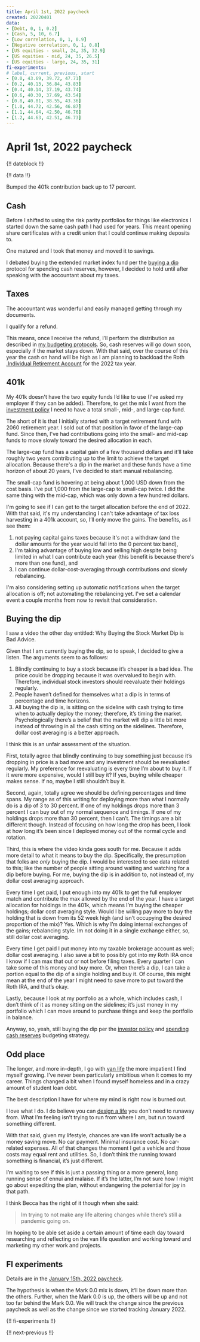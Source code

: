 ```yaml
---
title: April 1st, 2022 paycheck
created: 20220401
data:
- [Debt, 0, 1, 0.2]
- [Cash, 5, 10, 6.7]
- [Low correlation, 0, 1, 0.9]
- [Negative correlation, 0, 1, 0.8]
- [US equities - small, 24, 35, 32.9]
- [US equities - mid, 24, 35, 26.5]
- [US equities - large, 24, 35, 31]
fi-experiments:
# label, current, previous, start
- [0.0, 43.69, 39.72, 47.71]
- [0.2, 40.13, 36.84, 43.83]
- [0.4, 40.14, 37.19, 43.74]
- [0.6, 40.30, 37.69, 43.54]
- [0.8, 40.81, 38.55, 43.36]
- [1.0, 44.72, 42.56, 46.87]
- [1.1, 44.64, 42.50, 46.76]
- [1.2, 44.63, 42.51, 46.73]
---
```


# April 1st, 2022 paycheck

{!! dateblock !!}

{!! data !!}

Bumped the 401k contribution back up to 17 percent.

## Cash

Before I shifted to using the risk parity portfolios for things like electronics I started down the same cash path I had used for years. This meant opening share certificates with a credit union that I could continue making deposits to.

One matured and I took that money and moved it to savings. 

I debated buying the extended market index fund per the [buying a dip](/finances/budgeting/#spending-cash-reserves) protocol for spending cash reserves, however, I decided to hold until after speaking with the accountant about my taxes.

## Taxes

The accountant was wonderful and easily managed getting through my documents. 

I qualify for a refund.

This means, once I receive the refund, I’ll perform the distribution as described in [my budgeting protocols](/finances/budgeting/#transferring-from-the-tax-account). So, cash reserves will go down soon, especially if the market stays down. With that said, over the course of this year the cash on hand will be high as I am planning to backload the Roth [.Individual Retirement Account](IRA) for the 2022 tax year.

## 401k

My 401k doesn't have the two equity funds I’d like to use (I've asked my employer if they can be added). Therefore, to get the mix I want from the [investment policy](/finances/investment-policy/#investments) I need to have a total small-, mid-, and large-cap fund. 

The short of it is that I initially started with a target retirement fund with 2060 retirement year. I sold out of that position in favor of the large-cap fund. Since then, I've had contributions going into the small- and mid-cap funds to move slowly toward the desired allocation in each.

The large-cap fund has a capital gain of a few thousand dollars and it’ll take roughly two years contributing up to the limit to achieve the target allocation. Because there's a dip in the market and these funds have a time horizon of about 20 years, I've decided to start manual rebalancing.

The small-cap fund is hovering at being about 1,000 USD down from the cost basis. I’ve put 1,000 from the large-cap to small-cap twice. I did the same thing with the mid-cap, which was only down a few hundred dollars.

I'm going to see if I can get to the target allocation before the end of 2022. With that said, it's my understanding I can't take advantage of tax loss harvesting in a 401k account, so, I’ll only move the gains. The benefits, as I see them:

1. not paying capital gains taxes because it's not a withdraw (and the dollar amounts for the year would fall into the 0 percent tax band),
2. I'm taking advantage of buying low and selling high despite being limited in what I can contribute each year (this benefit is because there's more than one fund), and
3. I can continue dollar-cost-averaging through contributions *and* slowly rebalancing.

I'm also considering setting up automatic notifications when the target allocation is off; not automating the rebalancing yet. I've set a calendar event a couple months from now to revisit that consideration.

## Buying the dip

I saw a video the other day entitled: Why Buying the Stock Market Dip is Bad Advice.

Given that I am currently buying the dip, so to speak, I decided to give a listen. The arguments seem to as follows:

1. Blindly continuing to buy a stock because it’s cheaper is a bad idea. The price could be dropping because it was overvalued to begin with. Therefore, individual stock investors should reevaluate their holdings regularly.
2. People haven’t defined for themselves what a dip is in terms of percentage and time horizons. 
3. All buying the dip is, is sitting on the sideline with cash trying to time when to actually deploy the money; therefore, it’s timing the market. Psychologically there’s a belief that the market will dip a little bit more instead of throwing in all the cash sitting on the sidelines. Therefore, dollar cost averaging is a better approach.

I think this is an unfair assessment of the situation.

First, totally agree that blindly continuing to buy something just because it’s dropping in price is a bad move and any investment should be reevaluated regularly. My preference for reevaluating is every time I’m about to buy it. If it were more expensive, would I still buy it? If yes, buying while cheaper makes sense. If no, maybe I still shouldn’t buy it.

Second, again, totally agree we should be defining percentages and time spans. My range as of this writing for deploying more than what I normally do is a dip of 3 to 30 percent. If one of my holdings drops more than 3 percent I can buy out of my normal sequence and timings. If one of my holdings drops more than 30 percent, then I can’t. The timings are a bit different though. Instead of focusing on how long the drop has been, I look at how long it’s been since I deployed money out of the normal cycle and rotation.

Third, this is where the video kinda goes south for me. Because it adds more detail to what it means to buy the dip. Specifically, the presumption that folks are *only* buying the dip. I would be interested to see data related to this; like the number of people sitting around waiting and watching for a dip before buying. For me, buying the dip is in addition to, not instead of, my dollar cost averaging approach.

Every time I get paid, I put enough into my 401k to get the full employer match and contribute the max allowed by the end of the year. I have a target allocation for holdings in the 401k, which means I’m buying the cheaper holdings; dollar cost averaging style. Would I be willing pay more to buy the holding that is down from its 52 week high (and isn’t occupying the desired proportion of the mix)? Yes. Which is why I’m doing internal exchanges of the gains; rebalancing style. Im not doing it in a single exchange either, so, still dollar cost averaging.

Every time I get paid I put money into my taxable brokerage account as well; dollar cost averaging. I also save a bit to possibly got into my Roth IRA once I know if I can max that out or not before filing taxes. Every quarter I can take some of this money and buy more. Or, when there’s a dip, I can take a portion equal to the dip of a single holding and buy it. Of course, this might mean at the end of the year I might need to save more to put toward the Roth IRA, and that’s okay.

Lastly, because I look at my portfolio as a whole, which includes cash, I don’t think of it as money sitting on the sidelines; it’s just money in my portfolio which I can move around to purchase things and keep the portfolio in balance.

Anyway, so, yeah, still buying the dip per the [investor policy](/finances/investment-policy/) and [spending cash reserves](/finances/budgeting/#spending-cash-reserves) budgeting strategy.

## Odd place

The longer, and more in-depth, I go with [van life](/van-life/) the more impatient I find myself growing. I’ve never been particularly ambitious when it comes to my career. Things changed a bit when I found myself homeless and in a crazy amount of student loan debt.

The best description I have for where my mind is right now is burned out.

I love what I do. I do believe you can [design a life](/design-your-life/) you don’t need to runaway from. What I’m feeling isn’t trying to run from where I am, but run toward something different.

With that said, given my lifestyle, chances are van life won’t actually be a money saving move. No car payment. Minimal insurance cost. No car-related expenses. All of that changes the moment I get a vehicle and those costs may equal rent and utilities. So, I don’t think the running toward something is financial, it’s just different.

I’m waiting to see if this is just a passing thing or a more general, long running sense of ennui and malaise. If it’s the latter, I’m not sure how I might go about expediting the plan, without endangering the potential for joy in that path.

I think Becca has the right of it though when she said:

> Im trying to not make any life altering changes while there’s still a pandemic going on.

Im hoping to be able set aside a certain amount of time each day toward researching and reflecting on the van life question and working toward and marketing my other work and projects.

## FI experiments

Details are in the [January 15th, 2022 paycheck](https://joshbruce.com/finances/building-wealth-paycheck-to-paycheck/20220115/#fi-experiments).

The hypothesis is when the Mark 0.0 mix is down, it‘ll be down more than the others. Further, when the Mark 0.0 is up, the others will be up and not too far behind the Mark 0.0. We will track the change since the previous paycheck as well as the change since we started tracking January 2022.

{!! fi-experiments !!}

{!! next-previous !!}
